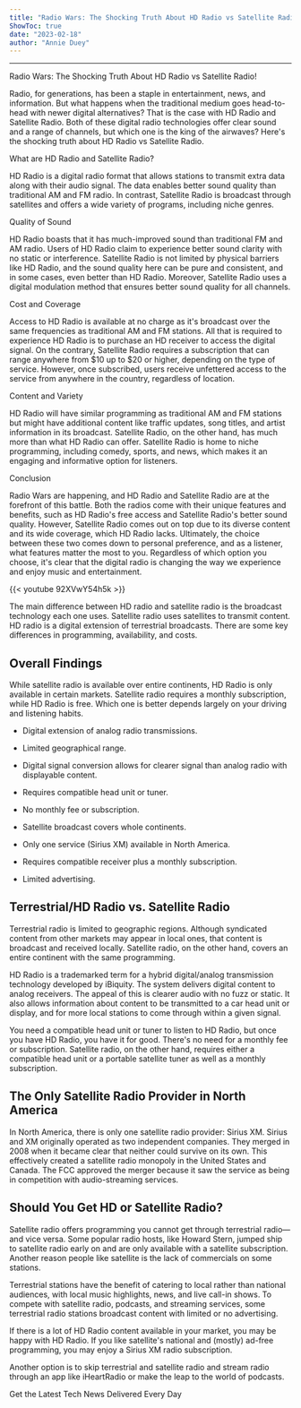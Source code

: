 ```yaml
---
title: "Radio Wars: The Shocking Truth About HD Radio vs Satellite Radio!"
ShowToc: true 
date: "2023-02-18"
author: "Annie Duey"
---
```

*****
Radio Wars: The Shocking Truth About HD Radio vs Satellite Radio!

Radio, for generations, has been a staple in entertainment, news, and information. But what happens when the traditional medium goes head-to-head with newer digital alternatives? That is the case with HD Radio and Satellite Radio. Both of these digital radio technologies offer clear sound and a range of channels, but which one is the king of the airwaves? Here's the shocking truth about HD Radio vs Satellite Radio.

What are HD Radio and Satellite Radio?

HD Radio is a digital radio format that allows stations to transmit extra data along with their audio signal. The data enables better sound quality than traditional AM and FM radio. In contrast, Satellite Radio is broadcast through satellites and offers a wide variety of programs, including niche genres.

Quality of Sound

HD Radio boasts that it has much-improved sound than traditional FM and AM radio. Users of HD Radio claim to experience better sound clarity with no static or interference. Satellite Radio is not limited by physical barriers like HD Radio, and the sound quality here can be pure and consistent, and in some cases, even better than HD Radio. Moreover, Satellite Radio uses a digital modulation method that ensures better sound quality for all channels.

Cost and Coverage

Access to HD Radio is available at no charge as it's broadcast over the same frequencies as traditional AM and FM stations. All that is required to experience HD Radio is to purchase an HD receiver to access the digital signal. On the contrary, Satellite Radio requires a subscription that can range anywhere from $10 up to $20 or higher, depending on the type of service. However, once subscribed, users receive unfettered access to the service from anywhere in the country, regardless of location.

Content and Variety

HD Radio will have similar programming as traditional AM and FM stations but might have additional content like traffic updates, song titles, and artist information in its broadcast. Satellite Radio, on the other hand, has much more than what HD Radio can offer. Satellite Radio is home to niche programming, including comedy, sports, and news, which makes it an engaging and informative option for listeners.

Conclusion

Radio Wars are happening, and HD Radio and Satellite Radio are at the forefront of this battle. Both the radios come with their unique features and benefits, such as HD Radio's free access and Satellite Radio's better sound quality. However, Satellite Radio comes out on top due to its diverse content and its wide coverage, which HD Radio lacks. Ultimately, the choice between these two comes down to personal preference, and as a listener, what features matter the most to you. Regardless of which option you choose, it's clear that the digital radio is changing the way we experience and enjoy music and entertainment.

{{< youtube 92XVwY54h5k >}} 




The main difference between HD radio and satellite radio is the broadcast technology each one uses. Satellite radio uses satellites to transmit content. HD radio is a digital extension of terrestrial broadcasts. There are some key differences in programming, availability, and costs.

 
##   Overall Findings  
 

While satellite radio is available over entire continents, HD Radio is only available in certain markets. Satellite radio requires a monthly subscription, while HD Radio is free. Which one is better depends largely on your driving and listening habits.

 
- Digital extension of analog radio transmissions.
 - Limited geographical range.
 - Digital signal conversion allows for clearer signal than analog radio with displayable content.
 - Requires compatible head unit or tuner.
 - No monthly fee or subscription.

 
- Satellite broadcast covers whole continents.
 - Only one service (Sirius XM) available in North America.
 - Requires compatible receiver plus a monthly subscription.
 - Limited advertising.

 
##   Terrestrial/HD Radio vs. Satellite Radio  
 

Terrestrial radio is limited to geographic regions. Although syndicated content from other markets may appear in local ones, that content is broadcast and received locally. Satellite radio, on the other hand, covers an entire continent with the same programming.

 

HD Radio is a trademarked term for a hybrid digital/analog transmission technology developed by iBiquity. The system delivers digital content to analog receivers. The appeal of this is clearer audio with no fuzz or static. It also allows information about content to be transmitted to a car head unit or display, and for more local stations to come through within a given signal.

 

You need a compatible head unit or tuner to listen to HD Radio, but once you have HD Radio, you have it for good. There's no need for a monthly fee or subscription. Satellite radio, on the other hand, requires either a compatible head unit or a portable satellite tuner as well as a monthly subscription.

 
##   The Only Satellite Radio Provider in North America  
 

In North America, there is only one satellite radio provider: Sirius XM. Sirius and XM originally operated as two independent companies. They merged in 2008 when it became clear that neither could survive on its own. This effectively created a satellite radio monopoly in the United States and Canada. The FCC approved the merger because it saw the service as being in competition with audio-streaming services.

 
##   Should You Get HD or Satellite Radio?  
 

Satellite radio offers programming you cannot get through terrestrial radio—and vice versa. Some popular radio hosts, like Howard Stern, jumped ship to satellite radio early on and are only available with a satellite subscription. Another reason people like satellite is the lack of commercials on some stations.

 

Terrestrial stations have the benefit of catering to local rather than national audiences, with local music highlights, news, and live call-in shows. To compete with satellite radio, podcasts, and streaming services, some terrestrial radio stations broadcast content with limited or no advertising.

 

If there is a lot of HD Radio content available in your market, you may be happy with HD Radio. If you like satellite's national and (mostly) ad-free programming, you may enjoy a Sirius XM radio subscription.

 

Another option is to skip terrestrial and satellite radio and stream radio through an app like iHeartRadio or make the leap to the world of podcasts.

 

Get the Latest Tech News Delivered Every Day




